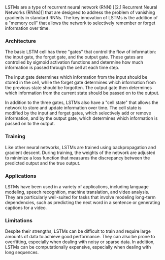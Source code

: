 LSTMs are a type of recurrent neural network (RNN) [[2.1 Recurrent Neural Networks (RNNs)]] that are designed to address the problem of vanishing gradients in standard RNNs. The key innovation of LSTMs is the addition of a "memory cell" that allows the network to selectively remember or forget information over time.

### Architecture

The basic LSTM cell has three "gates" that control the flow of information: the input gate, the forget gate, and the output gate. These gates are controlled by sigmoid activation functions and determine how much information is passed through the cell at each time step.

The input gate determines which information from the input should be stored in the cell, while the forget gate determines which information from the previous state should be forgotten. The output gate then determines which information from the current state should be passed on to the output.

In addition to the three gates, LSTMs also have a "cell state" that allows the network to store and update information over time. The cell state is modified by the input and forget gates, which selectively add or remove information, and by the output gate, which determines which information is passed on to the output.

### Training

Like other neural networks, LSTMs are trained using backpropagation and gradient descent. During training, the weights of the network are adjusted to minimize a loss function that measures the discrepancy between the predicted output and the true output.

### Applications

LSTMs have been used in a variety of applications, including language modeling, speech recognition, machine translation, and video analysis. They are particularly well-suited for tasks that involve modeling long-term dependencies, such as predicting the next word in a sentence or generating captions for a video.

### Limitations

Despite their strengths, LSTMs can be difficult to train and require large amounts of data to achieve good performance. They can also be prone to overfitting, especially when dealing with noisy or sparse data. In addition, LSTMs can be computationally expensive, especially when dealing with long sequences.
